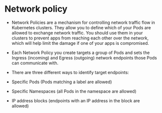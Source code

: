 # Network policy
- Network Policies are a mechanism for controlling network traffic flow in Kubernetes clusters. They allow you to define which of your Pods are allowed to exchange network traffic. You should use them in your clusters to prevent apps from reaching each other over the network, which will help limit the damage if one of your apps is compromised.

- Each Network Policy you create targets a group of Pods and sets the Ingress (incoming) and Egress (outgoing) network endpoints those Pods can communicate with.

- There are three different ways to identify target endpoints:

- Specific Pods (Pods matching a label are allowed)
- Specific Namespaces (all Pods in the namespace are allowed)
- IP address blocks (endpoints with an IP address in the block are allowed)
